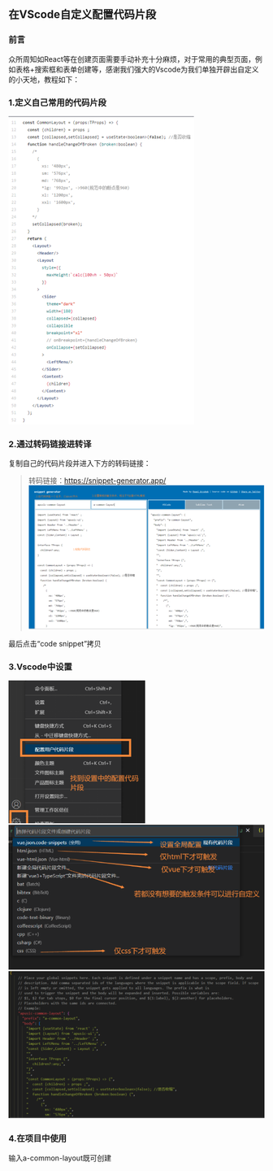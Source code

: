 ## 在VScode自定义配置代码片段
### 前言
众所周知如React等在创建页面需要手动补充十分麻烦，对于常用的典型页面，例如表格+搜索框和表单创建等，感谢我们强大的Vscode为我们单独开辟出自定义的小天地，教程如下：

### 1.定义自己常用的代码片段
![img.png](img/img.png)

### 2.通过转码链接进转译
复制自己的代码片段并进入下方的转码链接：
> 转码链接：https://snippet-generator.app/
![img.png](img/img2.png)

最后点击“code snippet”拷贝
### 3.Vscode中设置
![img.png](img/img3.png)
![img.png](img/img4.png)
![img_1.png](img/img_5.png)

### 4.在项目中使用
输入a-common-layout既可创建
